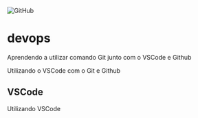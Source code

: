 ![GitHub](https://img.shields.io/github/license/casagrande04/devops?style=for-the-badge)
# devops
Aprendendo a utilizar comando Git junto com o VSCode e Github

Utilizando o VSCode com o Git e Github

## VSCode

Utilizando VSCode
